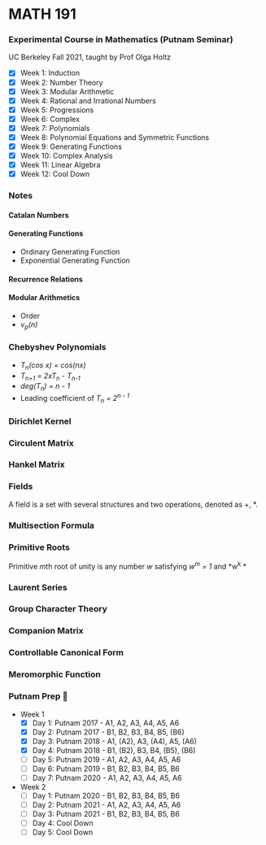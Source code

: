 # MATH 191
### Experimental Course in Mathematics (Putnam Seminar)
UC Berkeley Fall 2021, taught by Prof Olga Holtz

- [x] Week 1: Induction
- [x] Week 2: Number Theory
- [x] Week 3: Modular Arithmetic
- [x] Week 4: Rational and Irrational Numbers
- [x] Week 5: Progressions
- [x] Week 6: Complex
- [x] Week 7: Polynomials
- [x] Week 8: Polynomial Equations and Symmetric Functions
- [x] Week 9: Generating Functions
- [x] Week 10: Complex Analysis
- [x] Week 11: Linear Algebra
- [x] Week 12: Cool Down

### Notes

#### Catalan Numbers

#### Generating Functions
- Ordinary Generating Function
- Exponential Generating Function

#### Recurrence Relations

#### Modular Arithmetics
- Order
- *v<sub>p</sub>(n)*

### Chebyshev Polynomials
- *T<sub>n</sub>(cos x) = cos(nx)*
- *T<sub>n+1</sub> = 2xT<sub>n</sub> - T<sub>n-1</sub>*
- *deg(T<sub>n</sub>) = n - 1*
- Leading coefficient of *T<sub>n</sub> = 2<sup>n - 1</sup>*

### Dirichlet Kernel

### Circulent Matrix
### Hankel Matrix

### Fields
A field is a set with several structures and two operations, denoted as +, *.

### Multisection Formula

### Primitive Roots
Primitive *m*th root of unity is any number *w* satisfying *w<sup>m</sup> = 1* and *w<sup>k</sup> *

### Laurent Series

### Group Character Theory

### Companion Matrix

### Controllable Canonical Form

### Meromorphic Function

### Putnam Prep 😤
- Week 1
  - [x] Day 1: Putnam 2017 - A1, A2, A3, A4, A5, A6
  - [x] Day 2: Putnam 2017 - B1, B2, B3, B4, B5, (B6)
  - [x] Day 3: Putnam 2018 - A1, (A2), A3, (A4), A5, (A6)
  - [x] Day 4: Putnam 2018 - B1, (B2), B3, B4, (B5), (B6)
  - [ ] Day 5: Putnam 2019 - A1, A2, A3, A4, A5, A6
  - [ ] Day 6: Putnam 2019 - B1, B2, B3, B4, B5, B6
  - [ ] Day 7: Putnam 2020 - A1, A2, A3, A4, A5, A6
- Week 2
  - [ ] Day 1: Putnam 2020 - B1, B2, B3, B4, B5, B6
  - [ ] Day 2: Putnam 2021 - A1, A2, A3, A4, A5, A6
  - [ ] Day 3: Putnam 2021 - B1, B2, B3, B4, B5, B6
  - [ ] Day 4: Cool Down
  - [ ] Day 5: Cool Down
